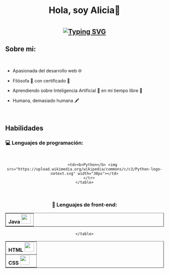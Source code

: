 <h1 align="center"> <b>Hola, soy Alicia👋</b><h1>
  <!--https://readme-typing-svg.herokuapp.com/demo/ -->
<h2 align="center">
  
[![Typing SVG](https://readme-typing-svg.herokuapp.com?font=Fira+Code&weight=500&pause=1000&color=33E8F7&background=3CFF4C00&center=true&vCenter=true&width=435&lines=Bienvenido+a+mi+perfil+de+GitHub+%F0%9F%98%8A;Soy+estudiante+de+DAW+%F0%9F%A4%93;Investigo+sobre+desarrollo+web+%F0%9F%92%BB)](https://git.io/typing-svg)

</h2>

## Sobre mi: 

<br>

- Apasionada del desarrollo web 🌐
- Filósofa 🧠 con certificado 📃
- Aprendiendo sobre Inteligencia Artificial 🤖 en mi tiempo libre 🌴
- Humana, demasiado humana 🖋️

  <br>

## Habilidades

### 💻 Lenguajes de programación:
<br>

<div style="text-align: center">
    <table border="1">
        <tr>
            <td><b>Java</b> <img src="https://www.manualweb.net/img/logos/java.png" width="30px"></td>

           <td><b>Python</b> <img src="https://upload.wikimedia.org/wikipedia/commons/c/c3/Python-logo-notext.svg" width="30px"></td>
        </tr>
    </table>
</div>

<br>

### 🎨 Lenguajes de front-end: 

<div style="text-align: center">
    <table border="1">
        <tr>
            <td><b>HTML</b> <img src="https://www.manualweb.net/img/logos/java.png" width="30px"></td>
        </tr>
        <tr>
            <td><b>CSS</b> <img src="https://upload.wikimedia.org/wikipedia/commons/c/c3/Python-logo-notext.svg" width="30px"></td>
        </tr>
      
    </table>
</div>




 


